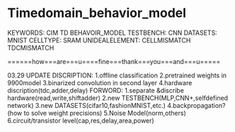 # Timedomain_behavior_model

KEYWORDS: CIM TD BEHAVOIR_MODEL
TESTBENCH: CNN
DATASETS: MNIST
CELLTYPE: SRAM
UNIDEALELEMENT: CELLMISMATCH TDCMISMATCH

======how===are===u====fine===thank===you===and===u=====

03.29 UPDATE
DISCRIPTION: 
1.offline classification
2.pretrained weights in 9900model
3.binarized convolution in second layer 
4.hardware discription(tdc,adder,delay)
FORWORD:
1.separate &discribe hardware(read,write,shiftadder)
2.new TESTBENCH(MLP,CNN+,selfdefined network)
3.new DATASETS(cifar10,fashionMNIST,etc.)
4.backpropagation?(how to solve weight precisions)
5.Noise Model(norm,others)
6.circuit/transistor level(cap,res,delay,area,power)


